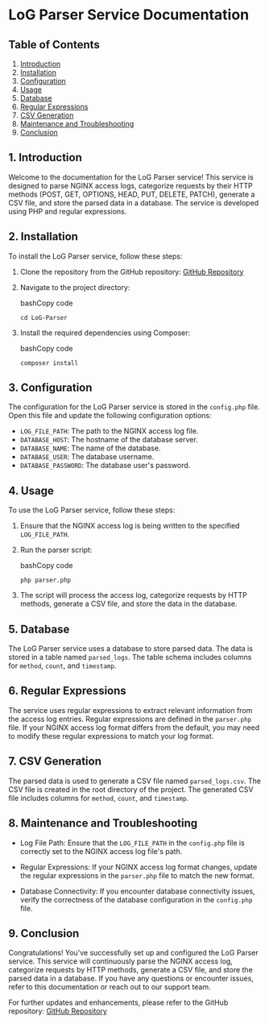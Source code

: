 LoG Parser Service Documentation
================================

Table of Contents
-----------------

1.  [Introduction](https://chat.openai.com/?model=text-davinci-002-render-sha#introduction)
2.  [Installation](https://chat.openai.com/?model=text-davinci-002-render-sha#installation)
3.  [Configuration](https://chat.openai.com/?model=text-davinci-002-render-sha#configuration)
4.  [Usage](https://chat.openai.com/?model=text-davinci-002-render-sha#usage)
5.  [Database](https://chat.openai.com/?model=text-davinci-002-render-sha#database)
6.  [Regular Expressions](https://chat.openai.com/?model=text-davinci-002-render-sha#regular-expressions)
7.  [CSV Generation](https://chat.openai.com/?model=text-davinci-002-render-sha#csv-generation)
8.  [Maintenance and Troubleshooting](https://chat.openai.com/?model=text-davinci-002-render-sha#maintenance-and-troubleshooting)
9.  [Conclusion](https://chat.openai.com/?model=text-davinci-002-render-sha#conclusion)

1\. Introduction
----------------

Welcome to the documentation for the LoG Parser service! This service is designed to parse NGINX access logs, categorize requests by their HTTP methods (POST, GET, OPTIONS, HEAD, PUT, DELETE, PATCH), generate a CSV file, and store the parsed data in a database. The service is developed using PHP and regular expressions.

2\. Installation
----------------

To install the LoG Parser service, follow these steps:

1.  Clone the repository from the GitHub repository: [GitHub Repository](https://github.com/yourusername/LoG-Parser)

2.  Navigate to the project directory:

    bashCopy code

    `cd LoG-Parser`

3.  Install the required dependencies using Composer:

    bashCopy code

    `composer install`

3\. Configuration
-----------------

The configuration for the LoG Parser service is stored in the `config.php` file. Open this file and update the following configuration options:

-   `LOG_FILE_PATH`: The path to the NGINX access log file.
-   `DATABASE_HOST`: The hostname of the database server.
-   `DATABASE_NAME`: The name of the database.
-   `DATABASE_USER`: The database username.
-   `DATABASE_PASSWORD`: The database user's password.

4\. Usage
---------

To use the LoG Parser service, follow these steps:

1.  Ensure that the NGINX access log is being written to the specified `LOG_FILE_PATH`.

2.  Run the parser script:

    bashCopy code

    `php parser.php`

3.  The script will process the access log, categorize requests by HTTP methods, generate a CSV file, and store the data in the database.

5\. Database
------------

The LoG Parser service uses a database to store parsed data. The data is stored in a table named `parsed_logs`. The table schema includes columns for `method`, `count`, and `timestamp`.

6\. Regular Expressions
-----------------------

The service uses regular expressions to extract relevant information from the access log entries. Regular expressions are defined in the `parser.php` file. If your NGINX access log format differs from the default, you may need to modify these regular expressions to match your log format.

7\. CSV Generation
------------------

The parsed data is used to generate a CSV file named `parsed_logs.csv`. The CSV file is created in the root directory of the project. The generated CSV file includes columns for `method`, `count`, and `timestamp`.

8\. Maintenance and Troubleshooting
-----------------------------------

-   Log File Path: Ensure that the `LOG_FILE_PATH` in the `config.php` file is correctly set to the NGINX access log file's path.

-   Regular Expressions: If your NGINX access log format changes, update the regular expressions in the `parser.php` file to match the new format.

-   Database Connectivity: If you encounter database connectivity issues, verify the correctness of the database configuration in the `config.php` file.

9\. Conclusion
--------------

Congratulations! You've successfully set up and configured the LoG Parser service. This service will continuously parse the NGINX access log, categorize requests by HTTP methods, generate a CSV file, and store the parsed data in a database. If you have any questions or encounter issues, refer to this documentation or reach out to our support team.

For further updates and enhancements, please refer to the GitHub repository: [GitHub Repository](https://github.com/yourusername/LoG-Parser)